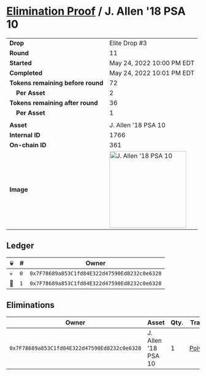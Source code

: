 # [Elimination Proof](./readme.md) / J. Allen &#039;18 PSA 10

|||
|---|---|
| **Drop** | Elite Drop #3 |
| **Round** | 11 |
| **Started** | May 24, 2022 10:00 PM EDT |
| **Completed** | May 24, 2022 10:01 PM EDT |
| **Tokens remaining before round** | 72 |
| **&nbsp;&nbsp;&nbsp;&nbsp;Per Asset** | 2 |
| **Tokens remaining after round** | 36 |
| **&nbsp;&nbsp;&nbsp;&nbsp;Per Asset** | 1 |
| | |
| **Asset** | J. Allen &#039;18 PSA 10 |
| **Internal ID** | 1766 |
| **On-chain ID** | 361 |
| **Image** | <img src="https://tcdn.blokpax.com/9648a5d9-1829-4df9-93c1-d5259178749c/277729c779ca9e96791431376ff8d12aea517259b04b035396580e4047963a8f.png" height="200" alt="J. Allen &#039;18 PSA 10" /> |

## Ledger

| 💀 | # | Owner |
| --- | --- | --- |
| 💀 | `0` | `0x7F78689a853C1fd84E322d47590Ed8232c0e6328` |
| 👑 | `1` | `0x7F78689a853C1fd84E322d47590Ed8232c0e6328` |


## Eliminations

| Owner | Asset | Qty. | Transaction |
| --- | --- | --- | --- |
| `0x7F78689a853C1fd84E322d47590Ed8232c0e6328` | J. Allen '18 PSA 10 | 1 | [Polygonscan](https://polygonscan.com/tx/0x7e53616e644d34ccde813b2b1dc466ad9246cfcbfe080aa63acbd0f542c930c3) |
